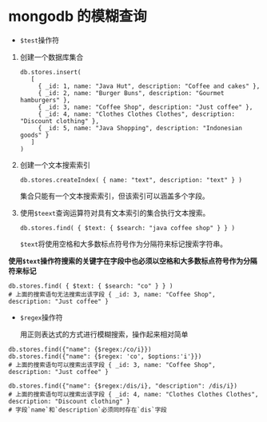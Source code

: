 # mongodb 的模糊查询

- `$test`操作符

1. 创建一个数据库集合

   ```shell
   db.stores.insert(
      [
        { _id: 1, name: "Java Hut", description: "Coffee and cakes" },
        { _id: 2, name: "Burger Buns", description: "Gourmet hamburgers" },
        { _id: 3, name: "Coffee Shop", description: "Just coffee" },
        { _id: 4, name: "Clothes Clothes Clothes", description: "Discount clothing" },
        { _id: 5, name: "Java Shopping", description: "Indonesian goods" }
      ]
   )
   ```

2. 创建一个文本搜索索引

   ```shell
   db.stores.createIndex( { name: "text", description: "text" } )
   ```

   集合只能有一个文本搜索索引，但该索引可以涵盖多个字段。

3. 使用`$teext`查询运算符对具有文本索引的集合执行文本搜索。

   ```shell
   db.stores.find( { $text: { $search: "java coffee shop" } } )
   ```

   `$text`将使用空格和大多数标点符号作为分隔符来标记搜索字符串。

**使用`$text`操作符搜索的关键字在字段中也必须以空格和大多数标点符号作为分隔符来标记**

```shell
db.stores.find( { $text: { $search: "co" } } )
# 上面的搜索语句无法搜索出该字段 { _id: 3, name: "Coffee Shop", description: "Just coffee" }
```

- `$regex`操作符

  用正则表达式的方式进行模糊搜索，操作起来相对简单

```shell
db.stores.find({"name": {$regex:/co/i}})
db.stores.find({"name": {$regex: 'co', $options:'i'}}) 
# 上面的搜索语句可以搜索出该字段 { _id: 3, name: "Coffee Shop", description: "Just coffee" }
```

```shell
db.stores.find({"name": {$regex:/dis/i}, "description": /dis/i})
# 上面的搜索语句可以搜索出该字段 { _id: 4, name: "Clothes Clothes Clothes", description: "Discount clothing" }
# 字段`name`和`description`必须同时存在`dis`字段
```

